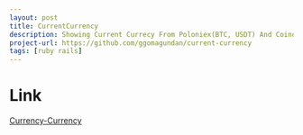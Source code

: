 ```yaml
---
layout: post
title: CurrentCurrency
description: Showing Current Currecy From Poloniex(BTC, USDT) And Coinone(KRW)
project-url: https://github.com/ggomagundan/current-currency
tags: [ruby rails]
---
```


# Link
[Currency-Currency](http://current-currency.herokuapp.com/)
